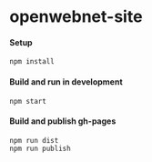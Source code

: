 # openwebnet-site

#### Setup
`npm install`

#### Build and run in development
`npm start`

#### Build and publish gh-pages
```
npm run dist
npm run publish
```
